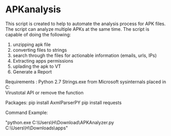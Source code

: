 # APKanalysis

This script is created to help to automate the analysis process for APK files. The script can analyze multiple APKs at the same time.
The script is capable of doing the following:
1. unzipping apk file
2. converting files to strings 
3. search through the files for actionable information (emails, urls, IPs) 
4. Extracting apps permissions 
5. uplading the apk to VT
6. Generate a Report




Requirements :
Python 2.7 
Strings.exe from Microsoft sysinternals placed in C:\
Virustotal API or remove the function 

Packages:
pip install AxmlParserPY
pip install requests

Command Example:

"python.exe C:\Users\H\Download\APKAnalyzer.py C:\Users\H\Downloads\apps"
